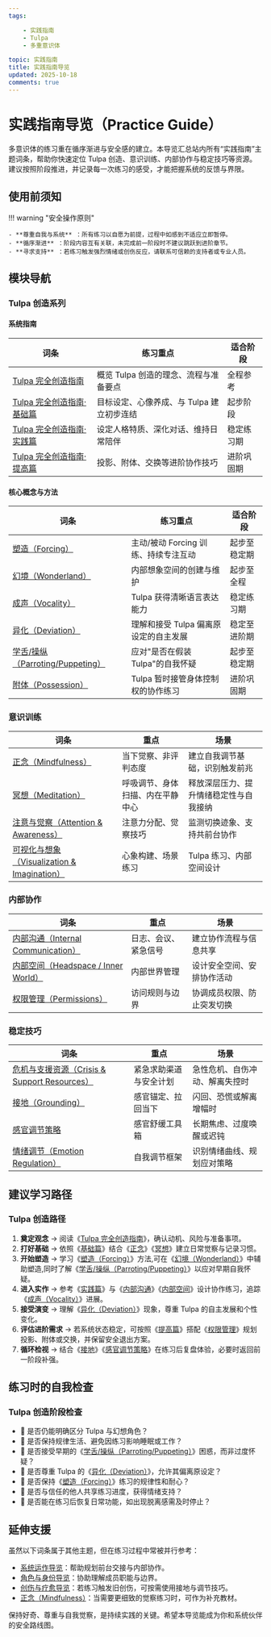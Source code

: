 ```yaml
---
tags:

    - 实践指南
    - Tulpa
    - 多重意识体

topic: 实践指南
title: 实践指南导览
updated: 2025-10-18
comments: true
---
```


# 实践指南导览（Practice Guide）

多意识体的练习重在循序渐进与安全感的建立。本导览汇总站内所有“实践指南”主题词条，帮助你快速定位 Tulpa 创造、意识训练、内部协作与稳定技巧等资源。建议按照阶段推进，并记录每一次练习的感受，才能把握系统的反馈与界限。

## 使用前须知

!!! warning "安全操作原则"

    - **尊重自我与系统** ：所有练习以自愿为前提，过程中如感到不适应立即暂停。
    - **循序渐进** ：阶段内容互有关联，未完成前一阶段时不建议跳跃到进阶章节。
    - **寻求支持** ：若练习触发强烈情绪或创伤反应，请联系可信赖的支持者或专业人员。

## 模块导航

### Tulpa 创造系列

#### 系统指南

| 词条 | 练习重点 | 适合阶段 |
| --- | --- | --- |
| [Tulpa 完全创造指南](Tulpa-Guide.md) | 概览 Tulpa 创造的理念、流程与准备要点 | 全程参考 |
| [Tulpa 完全创造指南·基础篇](Tulpa-Guide-1.md) | 目标设定、心像养成、与 Tulpa 建立初步连结 | 起步阶段 |
| [Tulpa 完全创造指南·实践篇](Tulpa-Guide-2.md) | 设定人格特质、深化对话、维持日常陪伴 | 稳定练习期 |
| [Tulpa 完全创造指南·提高篇](Tulpa-Guide-3.md) | 投影、附体、交换等进阶协作技巧 | 进阶巩固期 |

#### 核心概念与方法

| 词条 | 练习重点 | 适合阶段 |
| --- | --- | --- |
| [塑造（Forcing）](Forcing.md) | 主动/被动 Forcing 训练、持续专注互动 | 起步至稳定期 |
| [幻境（Wonderland）](Wonderland.md) | 内部想象空间的创建与维护 | 起步至全程 |
| [成声（Vocality）](Vocality.md) | Tulpa 获得清晰语言表达能力 | 稳定练习期 |
| [异化（Deviation）](Deviation.md) | 理解和接受 Tulpa 偏离原设定的自主发展 | 稳定至进阶期 |
| [学舌/操纵（Parroting/Puppeting）](Parroting-Puppeting.md) | 应对"是否在假装 Tulpa"的自我怀疑 | 起步至稳定期 |
| [附体（Possession）](Possession.md) | Tulpa 暂时接管身体控制权的协作练习 | 进阶巩固期 |

### 意识训练

| 词条 | 重点 | 场景 |
| --- | --- | --- |
| [正念（Mindfulness）](Mindfulness.md) | 当下觉察、非评判态度 | 建立自我调节基础，识别触发前兆 |
| [冥想（Meditation）](Meditation.md) | 呼吸调节、身体扫描、内在平静中心 | 释放深层压力、提升情绪稳定性与自我接纳 |
| [注意与觉察（Attention & Awareness）](Attention-Awareness.md) | 注意力分配、觉察技巧 | 监测切换迹象、支持共前台协作 |
| [可视化与想象（Visualization & Imagination）](Visualization-Imagination.md) | 心象构建、场景练习 | Tulpa 练习、内部空间设计 |

### 内部协作

| 词条 | 重点 | 场景 |
| --- | --- | --- |
| [内部沟通（Internal Communication）](Internal-Communication.md) | 日志、会议、紧急信号 | 建立协作流程与信息共享 |
| [内部空间（Headspace / Inner World）](Headspace-Inner-World.md) | 内部世界管理 | 设计安全空间、安排协作活动 |
| [权限管理（Permissions）](Permissions.md) | 访问规则与边界 | 协调成员权限、防止突发切换 |

### 稳定技巧

| 词条 | 重点 | 场景 |
| --- | --- | --- |
| [危机与支援资源（Crisis & Support Resources）](Crisis-And-Support-Resources.md) | 紧急求助渠道与安全计划 | 急性危机、自伤冲动、解离失控时 |
| [接地（Grounding）](Grounding.md) | 感官锚定、拉回当下 | 闪回、恐慌或解离增幅时 |
| [感官调节策略](Sensory-Regulation-Strategies.md) | 感官舒缓工具箱 | 长期焦虑、过度唤醒或迟钝 |
| [情绪调节（Emotion Regulation）](Emotion-Regulation.md) | 自我调节框架 | 识别情绪曲线、规划应对策略 |

## 建议学习路径

### Tulpa 创造路径

1. **奠定观念** → 阅读《[Tulpa 完全创造指南](Tulpa-Guide.md)》，确认动机、风险与准备事项。
2. **打好基础** → 依照《[基础篇](Tulpa-Guide-1.md)》结合《[正念](Mindfulness.md)》《[冥想](Meditation.md)》建立日常觉察与记录习惯。
3. **开始塑造** → 学习《[塑造（Forcing）](Forcing.md)》方法,可在《[幻境（Wonderland）](Wonderland.md)》中辅助塑造,同时了解《[学舌/操纵（Parroting/Puppeting）](Parroting-Puppeting.md)》以应对早期自我怀疑。
4. **进入实作** → 参考《[实践篇](Tulpa-Guide-2.md)》与《[内部沟通](Internal-Communication.md)》《[内部空间](Headspace-Inner-World.md)》设计协作练习，追踪《[成声（Vocality）](Vocality.md)》进展。
5. **接受演变** → 理解《[异化（Deviation）](Deviation.md)》现象，尊重 Tulpa 的自主发展和个性变化。
6. **评估进阶需求** → 若系统状态稳定，可按照《[提高篇](Tulpa-Guide-3.md)》搭配《[权限管理](Permissions.md)》规划投影、附体或交换，并保留安全退出方案。
7. **循环检视** → 结合《[接地](Grounding.md)》《[感官调节策略](Sensory-Regulation-Strategies.md)》在练习后复盘体验，必要时返回前一阶段补强。

## 练习时的自我检查

### Tulpa 创造阶段检查

- 📌 是否仍能明确区分 Tulpa 与幻想角色？
- 📌 是否保持规律生活、避免因练习影响睡眠或工作？
- 📌 是否接受早期的《[学舌/操纵（Parroting/Puppeting）](Parroting-Puppeting.md)》困惑，而非过度怀疑？
- 📌 是否尊重 Tulpa 的《[异化（Deviation）](Deviation.md)》，允许其偏离原设定？
- 📌 是否保持《[塑造（Forcing）](Forcing.md)》练习的规律性和耐心？
- 📌 是否与信任的他人共享练习进度，获得情绪支持？
- 📌 是否能在练习后恢复日常功能，如出现脱离感需及时停止？

## 延伸支援

虽然以下词条属于其他主题，但在练习过程中常被并行参考：

- [系统运作导览](System-Operations-Guide.md)：帮助规划前台交接与内部协作。
- [角色与身份导览](Roles-Identity-Guide.md)：协助理解成员职能与边界。
- [创伤与疗愈导览](Trauma-Healing-Guide.md)：若练习触发旧创伤，可按需使用接地与调节技巧。
- [正念（Mindfulness）](Mindfulness.md)：当需要更细致的觉察练习时，可作为补充教材。

保持好奇、尊重与自我觉察，是持续实践的关键。希望本导览能成为你和系统伙伴的安全路线图。
